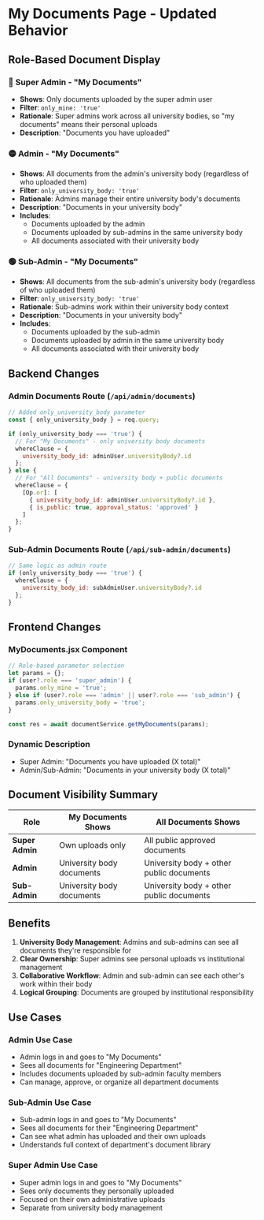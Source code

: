 # My Documents Page - Updated Behavior

## Role-Based Document Display

### 🔴 Super Admin - "My Documents"
- **Shows**: Only documents uploaded by the super admin user
- **Filter**: `only_mine: 'true'`
- **Rationale**: Super admins work across all university bodies, so "my documents" means their personal uploads
- **Description**: "Documents you have uploaded"

### 🟡 Admin - "My Documents"  
- **Shows**: All documents from the admin's university body (regardless of who uploaded them)
- **Filter**: `only_university_body: 'true'`
- **Rationale**: Admins manage their entire university body's documents
- **Description**: "Documents in your university body"
- **Includes**: 
  - Documents uploaded by the admin
  - Documents uploaded by sub-admins in the same university body
  - All documents associated with their university body

### 🟢 Sub-Admin - "My Documents"
- **Shows**: All documents from the sub-admin's university body (regardless of who uploaded them)  
- **Filter**: `only_university_body: 'true'`
- **Rationale**: Sub-admins work within their university body context
- **Description**: "Documents in your university body"
- **Includes**:
  - Documents uploaded by the sub-admin
  - Documents uploaded by admin in the same university body
  - All documents associated with their university body

## Backend Changes

### Admin Documents Route (`/api/admin/documents`)
```javascript
// Added only_university_body parameter
const { only_university_body } = req.query;

if (only_university_body === 'true') {
  // For "My Documents" - only university body documents
  whereClause = {
    university_body_id: adminUser.universityBody?.id
  };
} else {
  // For "All Documents" - university body + public documents
  whereClause = {
    [Op.or]: [
      { university_body_id: adminUser.universityBody?.id },
      { is_public: true, approval_status: 'approved' }
    ]
  };
}
```

### Sub-Admin Documents Route (`/api/sub-admin/documents`)
```javascript
// Same logic as admin route
if (only_university_body === 'true') {
  whereClause = {
    university_body_id: subAdminUser.universityBody?.id
  };
}
```

## Frontend Changes

### MyDocuments.jsx Component
```javascript
// Role-based parameter selection
let params = {};
if (user?.role === 'super_admin') {
  params.only_mine = 'true';
} else if (user?.role === 'admin' || user?.role === 'sub_admin') {
  params.only_university_body = 'true';
}

const res = await documentService.getMyDocuments(params);
```

### Dynamic Description
- Super Admin: "Documents you have uploaded (X total)"
- Admin/Sub-Admin: "Documents in your university body (X total)"

## Document Visibility Summary

| Role | My Documents Shows | All Documents Shows |
|------|-------------------|-------------------|
| **Super Admin** | Own uploads only | All public approved documents |
| **Admin** | University body documents | University body + other public documents |
| **Sub-Admin** | University body documents | University body + other public documents |

## Benefits

1. **University Body Management**: Admins and sub-admins can see all documents they're responsible for
2. **Clear Ownership**: Super admins see personal uploads vs institutional management
3. **Collaborative Workflow**: Admin and sub-admin can see each other's work within their body
4. **Logical Grouping**: Documents are grouped by institutional responsibility

## Use Cases

### Admin Use Case
- Admin logs in and goes to "My Documents"
- Sees all documents for "Engineering Department"
- Includes documents uploaded by sub-admin faculty members
- Can manage, approve, or organize all department documents

### Sub-Admin Use Case  
- Sub-admin logs in and goes to "My Documents"
- Sees all documents for their "Engineering Department"
- Can see what admin has uploaded and their own uploads
- Understands full context of department's document library

### Super Admin Use Case
- Super admin logs in and goes to "My Documents" 
- Sees only documents they personally uploaded
- Focused on their own administrative uploads
- Separate from university body management